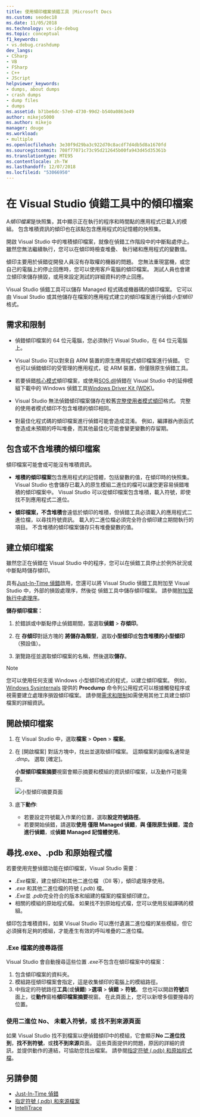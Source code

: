 ```yaml
---
title: 使用傾印檔案偵錯工具 |Microsoft Docs
ms.custom: seodec18
ms.date: 11/05/2018
ms.technology: vs-ide-debug
ms.topic: conceptual
f1_keywords:
- vs.debug.crashdump
dev_langs:
- CSharp
- VB
- FSharp
- C++
- JScript
helpviewer_keywords:
- dumps, about dumps
- crash dumps
- dump files
- dumps
ms.assetid: b71be6dc-57e0-4730-99d2-b540a0863e49
author: mikejo5000
ms.author: mikejo
manager: douge
ms.workload:
- multiple
ms.openlocfilehash: 3e30f9d29ba3c922d70c8acdf7d4db5d8a1670fd
ms.sourcegitcommit: 708f77071c73c95d212645b00fa943d45d35361b
ms.translationtype: MTE95
ms.contentlocale: zh-TW
ms.lasthandoff: 12/07/2018
ms.locfileid: "53066950"
---
```

# <a name="dump-files-in-the-visual-studio-debugger"></a>在 Visual Studio 偵錯工具中的傾印檔案

<a name="BKMK_What_is_a_dump_file_"></a> A*傾印檔案*是快照集，其中顯示正在執行的程序和時間點的應用程式已載入的模組。 包含堆積資訊的傾印也在該點包含應用程式的記憶體的快照集。 

開啟 Visual Studio 中的堆積傾印檔案，就像在偵錯工作階段中的中斷點處停止。 雖然您無法繼續執行，您可以在傾印時檢查堆疊、 執行緒和應用程式的變數值。

傾印主要用於偵錯從開發人員沒有存取權的機器的問題。 您無法重現當機，或您自己的電腦上的停止回應時，您可以使用客戶電腦的傾印檔案。 測試人員也會建立傾印來儲存損毀，或用來設定測試的詳細資料的停止回應。 

Visual Studio 偵錯工具可以儲存 Managed 程式碼或機器碼的傾印檔案。 它可以由 Visual Studio 或其他儲存在檔案的應用程式建立的傾印檔案進行偵錯*小型傾印*格式。

##  <a name="BKMK_Requirements_and_limitations"></a> 需求和限制

-   偵錯傾印檔案的 64 位元電腦，您必須執行 Visual Studio，在 64 位元電腦上。

-   Visual Studio 可以對來自 ARM 裝置的原生應用程式傾印檔案進行偵錯。 它也可以偵錯傾印的受管理的應用程式，從 ARM 裝置，但僅限原生偵錯工具。

-   若要偵錯[核心模式](/windows-hardware/drivers/debugger/kernel-mode-dump-files)傾印檔案，或使用[SOS.dll](/dotnet/framework/tools/sos-dll-sos-debugging-extension)偵錯在 Visual Studio 中的延伸模組下載中的 Windows 偵錯工具[Windows Driver Kit (WDK)](/windows-hardware/drivers/download-the-wdk)。

-   Visual Studio 無法偵錯傾印檔案儲存在較舊[完整使用者模式傾印](/windows/desktop/wer/collecting-user-mode-dumps)格式。 完整的使用者模式傾印不包含堆積的傾印相同。

-   對最佳化程式碼的傾印檔案進行偵錯可能會造成混淆。 例如，編譯器內嵌函式會造成未預期的呼叫堆疊，而其他最佳化可能會變更變數的存留期。

##  <a name="BKMK_Dump_files__with_or_without_heaps"></a> 包含或不含堆積的傾印檔案

傾印檔案可能會或可能沒有堆積資訊。

-   **堆積的傾印檔案**包含應用程式的記憶體，包括變數的值，在傾印時的快照集。 Visual Studio 也會儲存已載入的原生模組二進位的檔可以讓您更容易偵錯堆積的傾印檔案中。 Visual Studio 可以從傾印檔案包含堆積，載入符號，即使找不到應用程式二進位。 

-   **傾印檔案，不含堆積**會遠低於傾印的堆積，但偵錯工具必須載入的應用程式二進位檔，以尋找符號資訊。 載入的二進位檔必須完全符合傾印建立期間執行的項目。 不含堆積的傾印檔案儲存只有堆疊變數的值。

##  <a name="BKMK_Create_a_dump_file"></a> 建立傾印檔案

雖然您正在偵錯在 Visual Studio 中的程序，您可以在偵錯工具停止於例外狀況或中斷點時儲存傾印。 

具有[Just-In-Time 偵錯](../debugger/just-in-time-debugging-in-visual-studio.md)啟用，您還可以將 Visual Studio 偵錯工具附加至 Visual Studio 中，外部的損毀處理序，然後從 偵錯工具中儲存傾印檔案。 請參閱[附加至執行中處理序](../debugger/attach-to-running-processes-with-the-visual-studio-debugger.md)。

**儲存傾印檔案：**

1. 於錯誤或中斷點停止偵錯期間，當選取**偵錯** > **存傾印**。 

1. 在 **存傾印**對話方塊的 **將儲存為類型**，選取**小型傾印**或**包含堆積的小型傾印**（預設值）。

1. 瀏覽路徑並選取傾印檔案的名稱，然後選取**儲存**。 

>[!NOTE]
>您可以使用任何支援 Windows 小型傾印格式的程式，以建立傾印檔案。 例如，[Windows Sysinternals](http://technet.microsoft.com/sysinternals/default) 提供的 **Procdump** 命令列公用程式可以根據觸發程序或視需要建立處理序損毀傾印檔案。 請參閱[需求和限制](../debugger/using-dump-files.md#BKMK_Requirements_and_limitations)如需使用其他工具建立傾印檔案的詳細資訊。

##  <a name="BKMK_Open_a_dump_file"></a> 開啟傾印檔案

1. 在 Visual Studio 中，選取**檔案** > **Open** > **檔案**。

1. 在 [開啟檔案] 對話方塊中，找出並選取傾印檔案。 這類檔案的副檔名通常是 *.dmp*。 選取 [確定]。

   **小型傾印檔案摘要**視窗會顯示摘要和模組的資訊傾印檔案，以及動作可能需要。

   ![小型傾印摘要頁面](../debugger/media/dbg_dump_summarypage.png "小型傾印摘要頁面")

1. 底下**動作**:
   - 若要設定符號載入作業的位置，選取**設定符號路徑**。
   - 若要開始偵錯，請選取**使用 僅限 Managed 偵錯**，**與 僅限原生偵錯**，**混合進行偵錯**，或**偵錯 Managed 記憶體使用**。

##  <a name="BKMK_Find_binaries__symbol___pdb__files__and_source_files"></a> 尋找.exe、.pdb 和原始程式檔

若要使用完整偵錯功能在傾印檔案，Visual Studio 需要：

- *.Exe*檔案，建立傾印和其他二進位檔 （Dll 等），傾印處理序使用。
- *.exe* 和其他二進位檔的符號 (*.pdb*) 檔。
- *.Exe*並 *.pdb*完全符合的版本和組建的檔案的檔案傾印建立。
- 相關的模組的原始程式檔。 如果找不到原始程式檔，您可以使用反組譯碼的模組。

傾印包含堆積資料，如果 Visual Studio 可以應付遺漏二進位檔的某些模組，但它必須擁有足夠的模組，才能產生有效的呼叫堆疊的二進位檔。 

### <a name="search-paths-for-exe-files"></a>.Exe 檔案的搜尋路徑

Visual Studio 會自動搜尋這些位置 *.exe*不包含在傾印檔案中的檔案：

1. 包含傾印檔案的資料夾。
2. 模組路徑傾印檔案會指定，這是收集傾印的電腦上的模組路徑。
3. 中指定的符號路徑**工具**(或**偵錯**) >**選項** > **偵錯** >  **符號**。 您也可以開啟**符號**頁面上，從**動作**窗格**傾印檔案摘要**視窗。 在此頁面上，您可以新增多個要搜尋的位置。

### <a name="use-the-no-binary-no-symbols-or-no-source-found-pages"></a>使用二進位 No、 未載入符號，或 找不到來源頁面

如果 Visual Studio 找不到檔案以便偵錯傾印中的模組，它會顯示**No 二進位找到**，**找不到符號**，或**找不到來源**頁面。 這些頁面提供的問題，原因的詳細的資訊，並提供動作的連結，可協助您找出檔案。 請參閱[指定符號 (.pdb) 和原始程式檔](../debugger/specify-symbol-dot-pdb-and-source-files-in-the-visual-studio-debugger.md)。

## <a name="see-also"></a>另請參閱

- [Just-In-Time 偵錯](../debugger/just-in-time-debugging-in-visual-studio.md)
- [指定符號 (.pdb) 和來源檔案](../debugger/specify-symbol-dot-pdb-and-source-files-in-the-visual-studio-debugger.md)
- [IntelliTrace](../debugger/intellitrace.md)